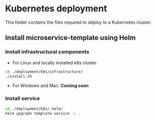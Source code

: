 # Kubernetes deployment

This folder contains the files required to deploy to a Kubernetes cluster.

## Install microservice-template using Helm

### Install infrastructural components

* For Linux and locally installed k8s cluster
```bash
cd ./deployment/k8s/infrastructure/
./install.sh
```
* For Windows and Mac: **Coming soon**

### Install service
```bash
cd ./deployment/k8s/.helm/
helm upgrade template-service -i .
```
